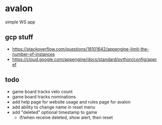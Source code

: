 # avalon
simple WS app

## gcp stuff

- https://stackoverflow.com/questions/18101642/appengine-limit-the-number-of-instances
- https://cloud.google.com/appengine/docs/standard/python/config/appref

## todo

- game board tracks veto count
- game board tracks nominations
- add help page for website usage and rules page for avalon
- add ability to change name in reset menu
- add "deleted" optional timestamp to game
  - if/when receive deleted, show alert, then reset
